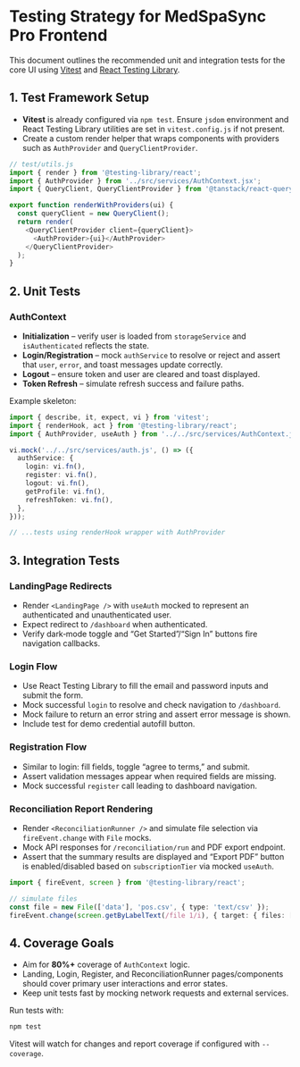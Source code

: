 # Testing Strategy for MedSpaSync Pro Frontend

This document outlines the recommended unit and integration tests for the core UI using [Vitest](https://vitest.dev/) and [React Testing Library](https://testing-library.com/docs/react-testing-library/intro/).

## 1. Test Framework Setup

- **Vitest** is already configured via `npm test`. Ensure `jsdom` environment and React Testing Library utilities are set in `vitest.config.js` if not present.
- Create a custom render helper that wraps components with providers such as `AuthProvider` and `QueryClientProvider`.

```ts
// test/utils.js
import { render } from '@testing-library/react';
import { AuthProvider } from '../src/services/AuthContext.jsx';
import { QueryClient, QueryClientProvider } from '@tanstack/react-query';

export function renderWithProviders(ui) {
  const queryClient = new QueryClient();
  return render(
    <QueryClientProvider client={queryClient}>
      <AuthProvider>{ui}</AuthProvider>
    </QueryClientProvider>
  );
}
```

## 2. Unit Tests

### AuthContext

- **Initialization** – verify user is loaded from `storageService` and `isAuthenticated` reflects the state.
- **Login/Registration** – mock `authService` to resolve or reject and assert that `user`, `error`, and toast messages update correctly.
- **Logout** – ensure token and user are cleared and toast displayed.
- **Token Refresh** – simulate refresh success and failure paths.

Example skeleton:

```ts
import { describe, it, expect, vi } from 'vitest';
import { renderHook, act } from '@testing-library/react';
import { AuthProvider, useAuth } from '../../src/services/AuthContext.jsx';

vi.mock('../../src/services/auth.js', () => ({
  authService: {
    login: vi.fn(),
    register: vi.fn(),
    logout: vi.fn(),
    getProfile: vi.fn(),
    refreshToken: vi.fn(),
  },
}));

// ...tests using renderHook wrapper with AuthProvider
```

## 3. Integration Tests

### LandingPage Redirects

- Render `<LandingPage />` with `useAuth` mocked to represent an authenticated and unauthenticated user.
- Expect redirect to `/dashboard` when authenticated.
- Verify dark‑mode toggle and “Get Started”/“Sign In” buttons fire navigation callbacks.

### Login Flow

- Use React Testing Library to fill the email and password inputs and submit the form.
- Mock successful `login` to resolve and check navigation to `/dashboard`.
- Mock failure to return an error string and assert error message is shown.
- Include test for demo credential autofill button.

### Registration Flow

- Similar to login: fill fields, toggle “agree to terms,” and submit.
- Assert validation messages appear when required fields are missing.
- Mock successful `register` call leading to dashboard navigation.

### Reconciliation Report Rendering

- Render `<ReconciliationRunner />` and simulate file selection via `fireEvent.change` with `File` mocks.
- Mock API responses for `/reconciliation/run` and PDF export endpoint.
- Assert that the summary results are displayed and “Export PDF” button is enabled/disabled based on `subscriptionTier` via mocked `useAuth`.

```ts
import { fireEvent, screen } from '@testing-library/react';

// simulate files
const file = new File(['data'], 'pos.csv', { type: 'text/csv' });
fireEvent.change(screen.getByLabelText(/file 1/i), { target: { files: [file] } });
```

## 4. Coverage Goals

- Aim for **80%+** coverage of `AuthContext` logic.
- Landing, Login, Register, and ReconciliationRunner pages/components should cover primary user interactions and error states.
- Keep unit tests fast by mocking network requests and external services.

Run tests with:

```bash
npm test
```

Vitest will watch for changes and report coverage if configured with `--coverage`.
